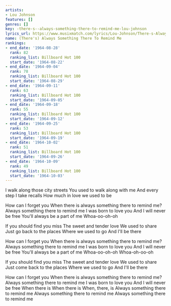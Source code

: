 ```yaml
---
artists:
- Lou Johnson
features: []
genres: []
key: -there-s--always-something-there-to-remind-me-lou-johnson
lyrics_url: https://www.musixmatch.com/lyrics/Lou-Johnson/There-s-Always-Something-There-to-Remind-Me
name: (There's) Always Something There To Remind Me
rankings:
- end_date: '1964-08-28'
  rank: 82
  ranking_list: Billboard Hot 100
  start_date: '1964-08-22'
- end_date: '1964-09-04'
  rank: 78
  ranking_list: Billboard Hot 100
  start_date: '1964-08-29'
- end_date: '1964-09-11'
  rank: 63
  ranking_list: Billboard Hot 100
  start_date: '1964-09-05'
- end_date: '1964-09-18'
  rank: 55
  ranking_list: Billboard Hot 100
  start_date: '1964-09-12'
- end_date: '1964-09-25'
  rank: 53
  ranking_list: Billboard Hot 100
  start_date: '1964-09-19'
- end_date: '1964-10-02'
  rank: 51
  ranking_list: Billboard Hot 100
  start_date: '1964-09-26'
- end_date: '1964-10-09'
  rank: 49
  ranking_list: Billboard Hot 100
  start_date: '1964-10-03'
---
```

I walk along those city streets
You used to walk along with me
And every step I take recalls
How much in love we used to be

How can I forget you
When there is always something there to remind me?
Always something there to remind me
I was born to love you
And I will never be free
You'll always be a part of me
Whoa-oo-oh-oh

If you should find you miss
The sweet and tender love
We used to share
Just go back to the places
Where we used to go
And I'll be there

How can I forget you
When there is always something there to remind me?
Always something there to remind me
I was born to love you
And I will never be free
You'll always be a part of me
Whoa-oo-oh-oh
Whoa-oh-oo-oh

If you should find you miss
The sweet and tender love
We used to share
Just come back to the places
Where we used to go
And I'll be there

How can I forget you
When there is always something there to remind me?
Always something there to remind me
I was born to love you
And I will never be free
When there is
When there is
When, there, is
Always something there to remind me
Always something there to remind me
Always something there to remind me
